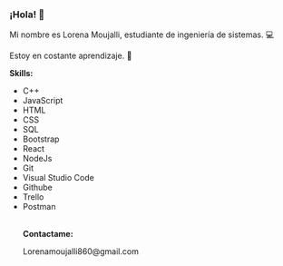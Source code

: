 ### ¡Hola! 👋

<!--
**LOREN932/LOREN932** is a ✨ _special_ ✨ repository because its `README.md` (this file) appears on your GitHub profile.

Here are some ideas to get you started:

- 🔭 I’m currently working on ...
- 🌱 I’m currently learning ...
- 👯 I’m looking to collaborate on ...
- 🤔 I’m looking for help with ...
- 💬 Ask me about ...
- 📫 How to reach me: ...
- 😄 Pronouns: ...
- ⚡ Fun fact: ...
-->
<p>Mi nombre es Lorena Moujalli, estudiante de ingeniería de sistemas. 💻 </p>
<p>Estoy en costante aprendizaje. 📝</p>

<p><strong>Skills: </strong></p>
<ul>
  <li>C++</li>
  <li>JavaScript</li>
  <li>HTML</li>
  <li>CSS</li>
   <li>SQL</li>
   <li>Bootstrap</li>
  <li>React</li>
  <li>NodeJs</li>
<li>Git</li>
  <li>Visual Studio Code</li>
   <li>Githube</li>
<li>Trello</li>
<li>Postman</li>
<br/>
<p><strong>Contactame:</strong></p>
<p>Lorenamoujalli860@gmail.com</p>

